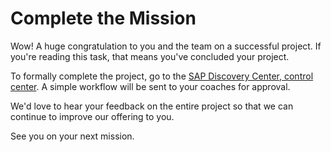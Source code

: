 # Complete the Mission

Wow! A huge congratulation to you and the team on a successful project. If you're reading this task, that means you've concluded your project.

To formally complete the project, go to the [SAP Discovery Center, control center](https://discovery-center.cloud.sap/protected/index.html#/mymissions). A simple workflow will be sent to your coaches for approval.

We'd love to hear your feedback on the entire project so that we can continue to improve our offering to you.

See you on your next mission.
